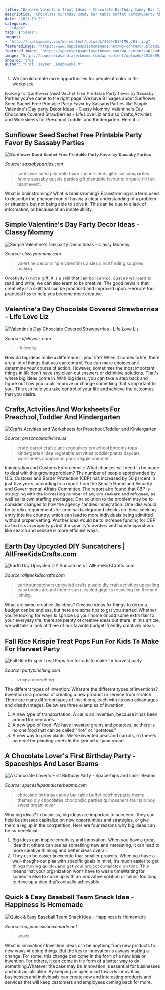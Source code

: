 ```yaml
---
title: "Daycare Valentine Treat Ideas - Chocolate Birthday Candy Bar Table Buffet Catchmyparty Theme Themed Diy Chocolates Chocoholic Parties Quinceanera Fountain Boy Sweet Dream Lover"
description: "Chocolate birthday candy bar table buffet catchmyparty theme themed diy chocolates chocoholic parties quinceanera fountain boy sweet dream lover"
date: "2023-10-22"
categories:
- "ideas"
tags: ["ideas"]
images:
- "http://classymommy.com/wp-content/uploads/2016/01/IMG_2811.jpg"
featuredImage: "https://www.happinessishomemade.net/wp-content/uploads/2016/05/Baseball-Team-Snack-Treat-Idea-with-Free-Printables-2.jpg"
featured_image: "https://spaceshipsandlaserbeams.com/wp-content/uploads/2015/09/boy-birthday-party-ideas-chocolate-party-1.jpg"
image: "https://spaceshipsandlaserbeams.com/wp-content/uploads/2015/09/boy-birthday-party-ideas-chocolate-party-1.jpg"
ShowToc: true
author: "Prof. Jayson Jakubowski V"
---
```



1. We should create more opportunities for people of color in the workplace.

	

		
looking for Sunflower Seed Sachet Free Printable Party Favor by Sassaby Parties you've came to the right page. We have 8 Images about Sunflower Seed Sachet Free Printable Party Favor by Sassaby Parties like Simple Valentine&#039;s Day party Decor Ideas - Classy Mommy, Valentine&#039;s Day Chocolate Covered Strawberries - Life Love Liz and also Crafts,Actvities and Worksheets for Preschool,Toddler and Kindergarten. Here it is:
		
    
## Sunflower Seed Sachet Free Printable Party Favor By Sassaby Parties

<img loading=lazy src="https://www.sassabyparties.com/uploads/4/4/1/7/44174909/910336.jpg?571" onerror="this.onerror=null;this.src='https://tse1.mm.bing.net/th?id=OIP.YzobVcMf7lSuFZAS504qTgHaKE&amp;pid=15.1';" alt="Sunflower Seed Sachet Free Printable Party Favor by Sassaby Parties">

_Source: sassabyparties.com_

>sunflower seed printable favor sachet seeds gifts sassabyparties favors sassaby guests parties gift plantable favourite organic fill fun plant event. 

	

What is brainstroming?
What is brainstroming? Brainstroming is a term used to describe the phenomenon of having a clear understanding of a problem or situation, but not being able to solve it. This can be due to a lack of information, or because of an innate ability.

    
## Simple Valentine&#039;s Day Party Decor Ideas - Classy Mommy

<img loading=lazy src="http://classymommy.com/wp-content/uploads/2016/01/IMG_2811.jpg" onerror="this.onerror=null;this.src='https://tse3.mm.bing.net/th?id=OIP.NpmtwasuxEW2CsWC2pRVOgHaJ4&amp;pid=15.1';" alt="Simple Valentine&#039;s Day party Decor Ideas - Classy Mommy">

_Source: classymommy.com_

>valentine decor simple valentines aisles cinch finding supplies making. 

	

Creativity is not a gift, it is a skill that can be learned. Just as we learn to read and write, we can also learn to be creative. The good news is that creativity is a skill that can be practiced and improved upon. Here are four practical tips to help you become more creative.

    
## Valentine&#039;s Day Chocolate Covered Strawberries - Life Love Liz

<img loading=lazy src="https://www.lifeloveliz.com/wp-content/uploads/2017/01/chocolate-covered-strawberries-5-575x1024.jpg" onerror="this.onerror=null;this.src='https://tse3.mm.bing.net/th?id=OIP.B2ufc3nAXbjyOW80UGlg_wHaNM&amp;pid=15.1';" alt="Valentine&#039;s Day Chocolate Covered Strawberries - Life Love Liz">

_Source: lifeloveliz.com_

>lifeloveliz. 

	

How do big ideas make a difference in your life?
When it comes to life, there are a lot of things that you can control. You can make choices and determine your course of action. However, sometimes the most important things in life don't have any clear-cut answers or definitive solutions. That's where big ideas come in. With big ideas, you can take a step back and figure out how you could improve or change something that's important to you. This can help you take control of your life and achieve the outcomes that you desire.

    
## Crafts,Actvities And Worksheets For Preschool,Toddler And Kindergarten

<img loading=lazy src="http://www.preschoolactivities.us/wp-content/uploads/2015/01/carrot-crafts.jpg" onerror="this.onerror=null;this.src='https://tse4.mm.bing.net/th?id=OIP.-kLXaeczLtVpNHDPN__BlwHaLG&amp;pid=15.1';" alt="Crafts,Actvities and Worksheets for Preschool,Toddler and Kindergarten">

_Source: preschoolactivities.us_

>crafts carrot craft plant vegetables preschool bottoms tops kindergarten idea vegetable activities toddler plants daycare worksheets companion pack veggie comment. 

	

Immigration and Customs Enforcement: What changes will need to be made to deal with this growing problem?
The number of people apprehended by U.S. Customs and Border Protection (CBP) has increased by 50 percent in just five years, according to a report from the Senate Homeland Security and Governmental Affairs Committee. The report also found that CBP is struggling with the increasing number of asylum seekers and refugees, as well as its own staffing shortages.
One solution to the problem may be to consider changes to how the agency handles immigration. One idea would be to relax requirements for criminal background checks on those seeking entry into the country, which can lead to more individuals being admitted without proper vetting. Another idea would be to increase funding for CBP so that it can properly patrol the country's borders and handle operations like search and seizure in more efficient ways.

    
## Earth Day Upcycled DIY Suncatchers | AllFreeKidsCrafts.com

<img loading=lazy src="https://irepo.primecp.com/2016/03/274567/Earth-Day-Upcycled-DIY-Suncatchers_Large600_ID-1582734.jpg?v=1582734" onerror="this.onerror=null;this.src='https://tse2.mm.bing.net/th?id=OIP.-KUm2hIyvBne_MNcPagOqwHaHa&amp;pid=15.1';" alt="Earth Day Upcycled DIY Suncatchers | AllFreeKidsCrafts.com">

_Source: allfreekidscrafts.com_

>earth suncatchers upcycled crafts plastic diy craft activities upcycling easy books around theme sun recycled giggles recycling fun themed joining. 

	

What are some creative diy ideas?
Creative ideas for things to do on a budget can be endless, but here are some tips to get you started. Whether you’re looking for ways to spruce up your home or add some extra flair to your everyday life, there are plenty of creative ideas out there. In this article, we will take a look at three of our favorite budget-friendly creativity ideas.

    
## Fall Rice Krispie Treat Pops Fun For Kids To Make For Harvest Party

<img loading=lazy src="http://www.partypinching.com/s/cc_images/teaserbox_4099725075.jpg?t=1471629166" onerror="this.onerror=null;this.src='https://tse2.mm.bing.net/th?id=OIP.zhCVDmCQhNVRn9ZG1Pk45AHaJ4&amp;pid=15.1';" alt="Fall Rice Krispie Treat Pops fun for kids to make for harvest party">

_Source: partypinching.com_

>krispie everything. 

	

The different types of Invention: What are the different types of inventions?
Invention is a process of creating a new product or service from scratch. There are many different types of inventions, each with its own advantages and disadvantages. Below are three examples of invention:
1) A new type of transportation: A car is an invention, because it has been around for centuries. 
2) A new type of food: We have invented grains and potatoes, so there is no one food that can be called "rice" or "potatoes." 
3) A new way to grow plants: We've invented peas and carrots, so there's no need for planting seeds in the ground all year round.

    
## A Chocolate Lover&#039;s First Birthday Party - Spaceships And Laser Beams

<img loading=lazy src="https://spaceshipsandlaserbeams.com/wp-content/uploads/2015/09/boy-birthday-party-ideas-chocolate-party-1.jpg" onerror="this.onerror=null;this.src='https://tse2.mm.bing.net/th?id=OIP.dyQsZkx6xPig1wTxwC-EGgHaFT&amp;pid=15.1';" alt="A Chocolate Lover&#039;s First Birthday Party - Spaceships and Laser Beams">

_Source: spaceshipsandlaserbeams.com_

>chocolate birthday candy bar table buffet catchmyparty theme themed diy chocolates chocoholic parties quinceanera fountain boy sweet dream lover. 

	

Why big ideas?
In business, big ideas are important to succeed. They can help businesses capitalize on new opportunities and strategies, or give them a leg up in the competition. Here are four reasons why big ideas can be so beneficial: 
1) Big ideas can inspire creativity and innovation. When you have a great idea that others can see as something new and interesting, it can lead to more creative thinking and better ideas overall. 
2) They can be easier to execute than smaller projects. When you have a well-thought-out plan with specific goals in mind, it’s much easier to get things moving quickly and get your project completed on time. This means that your organization won’t have to waste timeWaiting for someone else to come up with an innovative solution or taking too long to develop a plan that’s actually achievable.

    
## Quick &amp; Easy Baseball Team Snack Idea - Happiness Is Homemade

<img loading=lazy src="https://www.happinessishomemade.net/wp-content/uploads/2016/05/Baseball-Team-Snack-Treat-Idea-with-Free-Printables-2.jpg" onerror="this.onerror=null;this.src='https://tse2.mm.bing.net/th?id=OIP.Seb5Jhkm8s2HsEDRITjvugHaLF&amp;pid=15.1';" alt="Quick &amp; Easy Baseball Team Snack Idea - Happiness is Homemade">

_Source: happinessishomemade.net_

>snack. 

	

What is innovation?
Invention ideas can be anything from new products to new ways of doing things. But the key to innovation is always making a change. For some, this change can come in the form of a new idea or invention. For others, it can come in the form of a better way to do something.Whatever the case may be, innovation is essential for businesses and individuals alike. By keeping an open mind towards innovation, businesses and individuals can create new and interesting products and services that will keep customers and employees coming back for more.

